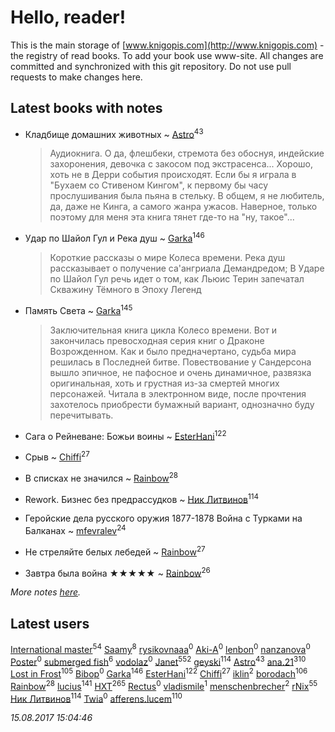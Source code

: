 # Hello, reader!
This is the main storage of [www.knigopis.com](http://www.knigopis.com) - the registry of read books.
To add your book use www-site. All changes are committed and synchronized with this git repository.
Do not use pull requests to make changes here.


## Latest books with notes
* Кладбище домашних животных ~ [Astro](users/282/282662025-vkontakte)<sup>43</sup>
    > Аудиокнига.
    > О да, флешбеки, стремота без обоснуя, индейские захоронения, девочка с закосом под экстрасенса... Хорошо, хоть не в Дерри события происходят. Если бы я играла в "Бухаем со Стивеном Кингом", к первому бы часу прослушивания была пьяна в стельку. В общем, я не любитель, да, даже не Кинга, а самого жанра ужасов. Наверное, только поэтому для меня эта книга тянет где-то на "ну, такое"...

* Удар по Шайол Гул и Река душ ~ [Garka](users/115/115753719718250012620-google)<sup>146</sup>
    > Короткие рассказы о мире Колеса времени. 
    > Река душ рассказывает о получение са'ангриала Демандредом;
    > В Ударе по Шайол Гул речь идет о том, как Льюис Терин запечатал Скважину Тёмного в Эпоху Легенд

* Память Света ~ [Garka](users/115/115753719718250012620-google)<sup>145</sup>
    > Заключительная книга цикла Колесо времени.
    > Вот и закончилась превосходная серия книг о Драконе Возрожденном. Как и было предначертано, судьба мира решилась в Последней битве. Повествование у Сандерсона вышло эпичное, не пафосное и очень динамичное, развязка оригинальная, хоть и грустная из-за смертей многих персонажей.
    > Читала в электронном виде, после прочтения захотелось приобрести бумажный вариант, однозначно буду перечитывать.

* Сага о Рейневане: Божьи воины ~ [EsterHani](users/305/30558181-vkontakte)<sup>122</sup>

* Срыв ~ [Chiffi](users/105/105831994080785626680-google)<sup>27</sup>

* В списках не значился ~ [Rainbow](users/109/109787328219839805802-google)<sup>28</sup>

* Rework. Бизнес без предрассудков ~ [Ник Литвинов](users/241/241974816-vkontakte)<sup>114</sup>

* Геройские дела русского оружия 1877-1878 Война с Турками на Балканах ~ [mfevralev](users/140/140966150-vkontakte)<sup>24</sup>

* Не стреляйте белых лебедей ~ [Rainbow](users/109/109787328219839805802-google)<sup>27</sup>

* Завтра была война ★★★★★ ~ [Rainbow](users/109/109787328219839805802-google)<sup>26</sup>


_More notes [here](latest_books_with_notes.md)._


## Latest users
[International master](users/741/74140988-vkontakte)<sup>54</sup> 
[Saamy](users/115/115226508-vkontakte)<sup>8</sup> 
[rysikovnaaa](users/132/132828861-vkontakte)<sup>0</sup> 
[Aki-A](users/217/217955551-vkontakte)<sup>0</sup> 
[lenbon](users/152/1528310424149493-facebook)<sup>0</sup> 
[nanzanova](users/112/11205797-vkontakte)<sup>0</sup> 
[Poster](users/192/192099707915275-facebook)<sup>0</sup> 
[submerged fish](users/471/471364154-yandex)<sup>6</sup> 
[vodolaz](users/100/100814312071069684938-google)<sup>0</sup> 
[Janet](users/108/108113656204404967440-google)<sup>552</sup> 
[geyski](users/221/221959664-vkontakte)<sup>114</sup> 
[Astro](users/282/282662025-vkontakte)<sup>43</sup> 
[ana.21](users/107/107655526900000657481-google)<sup>310</sup> 
[Lost in Frost](users/103/103293621948650602575-google)<sup>105</sup> 
[Bibop](users/144/144126479514349-facebook)<sup>0</sup> 
[Garka](users/115/115753719718250012620-google)<sup>146</sup> 
[EsterHani](users/305/30558181-vkontakte)<sup>122</sup> 
[Chiffi](users/105/105831994080785626680-google)<sup>27</sup> 
[iklin](users/160/1602268389844908-facebook)<sup>2</sup> 
[borodach](users/157/15706320-vkontakte)<sup>106</sup> 
[Rainbow](users/109/109787328219839805802-google)<sup>28</sup> 
[lucius](users/838/83820536-yandex)<sup>141</sup> 
[HXT](users/100/100002563462782-facebook)<sup>265</sup> 
[Rectus](users/102/10212207630017815-facebook)<sup>0</sup> 
[vladismile](users/146/1467491296661560-facebook)<sup>1</sup> 
[menschenbrecher](users/495/4957345-vkontakte)<sup>2</sup> 
[rNix](users/115/115622071-twitter)<sup>55</sup> 
[Ник Литвинов](users/241/241974816-vkontakte)<sup>114</sup> 
[Twia](users/111/111909358740464478736-google)<sup>0</sup> 
[afferens.lucem](users/196/196071655-vkontakte)<sup>110</sup> 


_15.08.2017 15:04:46_
